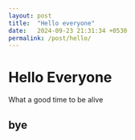 ```yaml
---
layout: post
title:  "Hello everyone"
date:   2024-09-23 21:31:34 +0530
permalink: /post/hello/
---
```

# Hello Everyone

What a good time to be alive

## bye